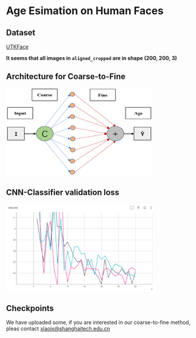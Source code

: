 # Age Esimation on Human Faces

## Dataset

[UTKFace](https://www.kaggle.com/datasets/jangedoo/utkface-new?resource=download)

**It seems that all images in `aligned_cropped` are in shape (200, 200, 3)**

## Architecture for Coarse-to-Fine

<img src="assets/model.png" width=400 height=240/>


## CNN-Classifier validation loss

<img src="assets/cnn-c-eval.png" width=400 height=240/>

## Checkpoints

We have uploaded some, if you are interested in our coarse-to-fine method, pleas contact <xiaojx@shanghaitech.edu.cn>